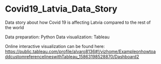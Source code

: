# Covid19_Latvia_Data_Story
Data story about how Covid 19 is affecting Latvia compared to the rest of the world

Data preparation: Python
Data visualization: Tableau

Online interactive visualization can be found here: https://public.tableau.com/profile/alvaro8136#!/vizhome/ExampleonhowtoaddcustomreferencelineswithTableau_15863198528870/Dashboard2
